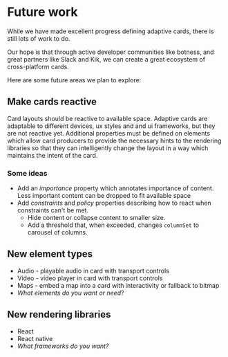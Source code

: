# Future work
While we have made excellent progress defining adaptive cards, there is still lots of work to do. 

Our hope is that through active developer communities like botness, and great partners like Slack and Kik, we can create a great ecosystem of cross-platform cards.

Here are some future areas we plan to explore:

## Make cards reactive
Card layouts should be reactive to available space. Adaptive cards are adaptable to different devices, ux styles and and ui frameworks, but they are not reactive yet. Additional properties must be defined on elements which allow card producers to provide the necessary hints to the rendering libraries so that they can intelligently change the layout in a way which maintains the intent of the card.

### Some ideas 
* Add an *importance* property which annotates importance of content. Less important content can be dropped to fit available space
* Add *constraints* and *policy* properties describing how to react when constraints can't be met. 
  * Hide content or collapse content to smaller size.
  * Add a threshold that, when exceeded, changes `columnSet` to carousel of columns.

## New element types
* Audio - playable audio in card with transport controls
* Video - video player in card with transport controls 
* Maps - embed a map into a card with interactivity or fallback to bitmap
* *What elements do you want or need*?

## New rendering libraries
* React 
* React native
* *What frameworks do you want?*